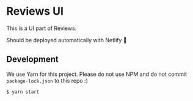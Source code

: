 # Reviews UI

This is a UI part of Reviews.

Should be deployed automatically with Netlify 🙂

## Development

We use Yarn for this project. Please do not use NPM and do not commit `package-lock.json` to this repo :)

```sh
$ yarn start
```
